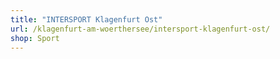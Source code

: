 ```yaml
---
title: "INTERSPORT Klagenfurt Ost"
url: /klagenfurt-am-woerthersee/intersport-klagenfurt-ost/
shop: Sport
---
```

